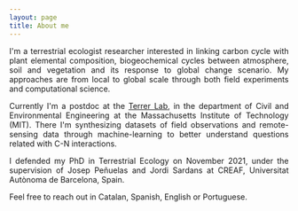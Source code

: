 ```yaml
---
layout: page
title: About me
---
```

<style>body {text-align: justify}</style>

I'm a terrestrial ecologist researcher interested in linking carbon cycle with plant elemental composition, biogeochemical cycles between atmosphere, soil and vegetation and its response to global change scenario. My approaches are from local to global scale through both field experiments and computational science.


Currently I'm a postdoc at the [Terrer Lab](https://terrerlab.mit.edu/), in the department of Civil and Environmental Engineering at the Massachusetts Institute of Technology (MIT). There I'm synthesizing datasets of field observations and remote-sensing data through machine-learning to better understand questions related with C-N interactions.


I defended my PhD in Terrestrial Ecology on November 2021, under the supervision of Josep Peñuelas and Jordi Sardans at CREAF, Universitat Autònoma de Barcelona, Spain.

Feel free to reach out in Catalan, Spanish, English or Portuguese.
